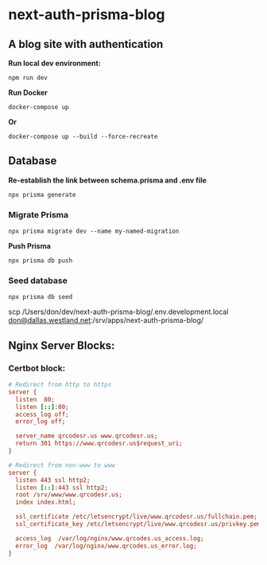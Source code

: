 # next-auth-prisma-blog

## A blog site with authentication

**Run local dev environment:**

```
npm run dev
```

**Run Docker**

```
docker-compose up
```

**Or**

```
docker-compose up --build --force-recreate
```

## Database

**Re-establish the link between schema.prisma and .env file**

```
npx prisma generate
```

### Migrate Prisma

```
npx prisma migrate dev --name my-named-migration
```

**Push Prisma**

```
npx prisma db push
```

### Seed database

```
npx prisma db seed
```

scp /Users/don/dev/next-auth-prisma-blog/.env.development.local don@dallas.westland.net:/srv/apps/next-auth-prisma-blog/

## Nginx Server Blocks:

### Certbot block:

```ini
# Redirect from http to https
server {
  listen  80;
  listen [::]:80;
  access_log off;
  error_log off;

  server_name qrcodesr.us www.qrcodesr.us;
  return 301 https://www.qrcodesr.us$request_uri;
}

# Redirect from non-www to www
server {
  listen 443 ssl http2;
  listen [::]:443 ssl http2;
  root /srv/www/www.qrcodesr.us;
  index index.html;

  ssl_certificate /etc/letsencrypt/live/www.qrcodesr.us/fullchain.pem;
  ssl_certificate_key /etc/letsencrypt/live/www.qrcodesr.us/privkey.pem;

  access_log  /var/log/nginx/www.qrcodes.us_access.log;
  error_log  /var/log/nginx/www.qrcodes.us_error.log;
}
```

